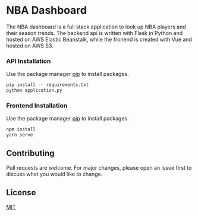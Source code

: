 # NBA Dashboard

The NBA dashboard is a full stack application to look up NBA players and their season trends.
The backend api is written with Flask in Python and hosted on AWS Elastic Beanstalk, while the fronend is created with Vue and hosted on AWS S3.

### API Installation

Use the package manager [pip](https://pip.pypa.io/en/stable/) to install packages.

```bash
pip install -r requirements.txt 
python application.py
```

### Frontend Installation

Use the package manager [pip](https://pip.pypa.io/en/stable/) to install packages.

```bash
npm install
yarn serve
```


## Contributing
Pull requests are welcome. For major changes, please open an issue first to discuss what you would like to change.


## License
[MIT](https://choosealicense.com/licenses/mit/)